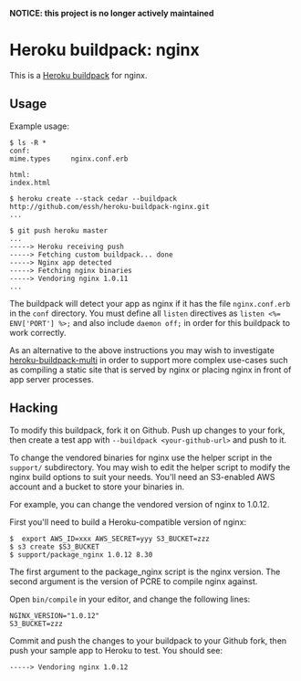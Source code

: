 **NOTICE: this project is no longer actively maintained**


Heroku buildpack: nginx
=======================

This is a [Heroku buildpack](http://devcenter.heroku.com/articles/buildpack)
for nginx.

Usage
-----

Example usage:

    $ ls -R *
    conf:
    mime.types     nginx.conf.erb

    html:
    index.html

    $ heroku create --stack cedar --buildpack http://github.com/essh/heroku-buildpack-nginx.git
    ...

    $ git push heroku master
    ...
    -----> Heroku receiving push
    -----> Fetching custom buildpack... done
    -----> Nginx app detected
    -----> Fetching nginx binaries
    -----> Vendoring nginx 1.0.11
    ...

The buildpack will detect your app as nginx if it has the file
`nginx.conf.erb` in the `conf` directory. You must define all `listen`
directives as `listen <%= ENV['PORT'] %>;` and also include `daemon off;` in
order for this buildpack to work correctly.

As an alternative to the above instructions you may wish to investigate
[heroku-buildpack-multi](https://github.com/ddollar/heroku-buildpack-multi)
in order to support more complex use-cases such as compiling a static site
that is served by nginx or placing nginx in front of app server processes.

Hacking
-------

To modify this buildpack, fork it on Github. Push up changes to your fork, then
create a test app with `--buildpack <your-github-url>` and push to it.

To change the vendored binaries for nginx use the helper script in the
`support/` subdirectory. You may wish to edit the helper script to modify
the nginx build options to suit your needs. You'll need an S3-enabled
AWS account and a bucket to store your binaries in.

For example, you can change the vendored version of nginx to 1.0.12.

First you'll need to build a Heroku-compatible version of nginx:

    $  export AWS_ID=xxx AWS_SECRET=yyy S3_BUCKET=zzz
    $ s3 create $S3_BUCKET
    $ support/package_nginx 1.0.12 8.30

The first argument to the package_nginx script is the nginx version. The
second argument is the version of PCRE to compile nginx against.

Open `bin/compile` in your editor, and change the following lines:

    NGINX_VERSION="1.0.12"
    S3_BUCKET=zzz

Commit and push the changes to your buildpack to your Github fork, then push
your sample app to Heroku to test. You should see:

    -----> Vendoring nginx 1.0.12
